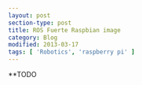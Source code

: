 ```yaml
---
layout: post
section-type: post
title: ROS Fuerte Raspbian image
category: Blog
modified: 2013-03-17
tags: [ 'Robotics', 'raspberry pi' ]
---
```

**TODO
